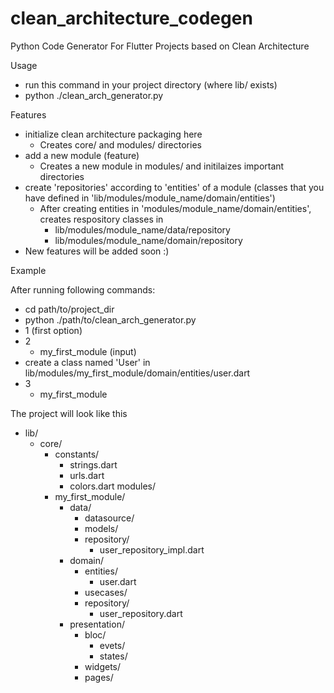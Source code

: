 # clean_architecture_codegen
Python Code Generator For Flutter Projects based on Clean Architecture

Usage
  - run this command in your project directory (where lib/ exists)
  - python ./clean_arch_generator.py
 
 Features
  - initialize clean architecture packaging here
    - Creates core/ and modules/ directories
  - add a new module (feature)
    - Creates a new module in modules/ and initilaizes important directories
  - create 'repositories' according to 'entities' of a module (classes that you have defined in 'lib/modules/module_name/domain/entities')
    - After creating entities in 'modules/module_name/domain/entities', creates respository classes in 
      - lib/modules/module_name/data/repository
      - lib/modules/module_name/domain/repository
  - New features will be added soon :)
      
 Example
 
 After running following commands:
  - cd path/to/project_dir
  - python ./path/to/clean_arch_generator.py
  - 1 (first option)
  - 2
    - my_first_module (input)
  - create a class named 'User' in lib/modules/my_first_module/domain/entities/user.dart
  - 3
    - my_first_module
 
 The project will look like this
  - lib/
    - core/
      - constants/
        - strings.dart
        - urls.dart
        - colors.dart
    modules/
      - my_first_module/
        - data/
          - datasource/
          - models/
          - repository/
            - user_repository_impl.dart
        - domain/
          - entities/
            - user.dart
          - usecases/
          - repository/
            - user_repository.dart
        - presentation/
          - bloc/
            - evets/
            - states/
          - widgets/
          - pages/
          
